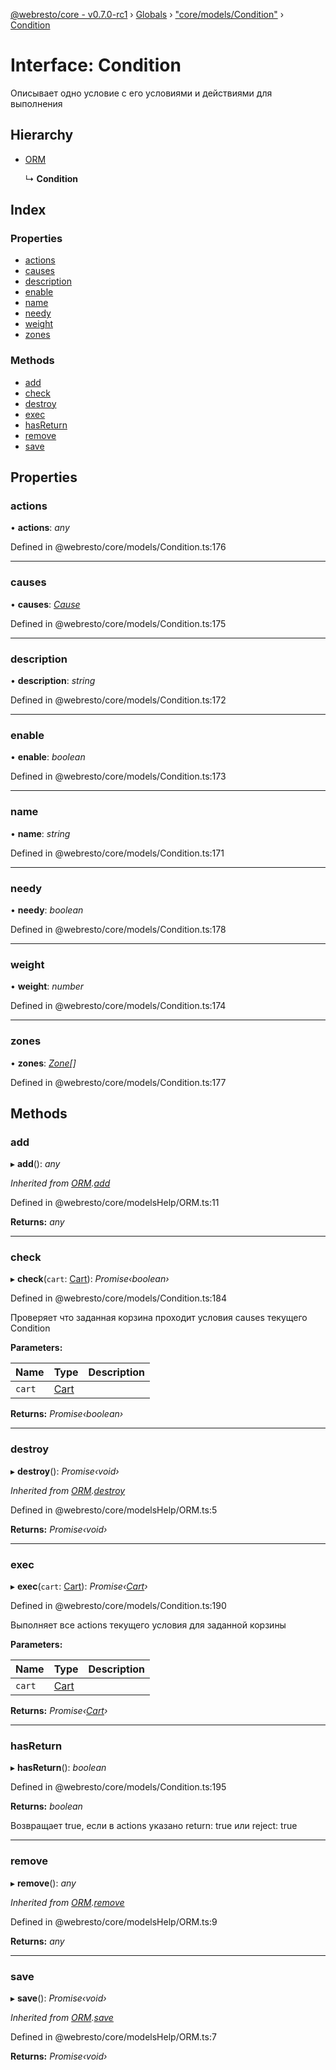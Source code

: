 [@webresto/core - v0.7.0-rc1](../README.md) › [Globals](../globals.md) › ["core/models/Condition"](../modules/_core_models_condition_.md) › [Condition](_core_models_condition_.condition.md)

# Interface: Condition

Описывает одно условие с его условиями и действиями для выполнения

## Hierarchy

* [ORM](_core_modelshelp_orm_.orm.md)

  ↳ **Condition**

## Index

### Properties

* [actions](_core_models_condition_.condition.md#actions)
* [causes](_core_models_condition_.condition.md#causes)
* [description](_core_models_condition_.condition.md#description)
* [enable](_core_models_condition_.condition.md#enable)
* [name](_core_models_condition_.condition.md#name)
* [needy](_core_models_condition_.condition.md#needy)
* [weight](_core_models_condition_.condition.md#weight)
* [zones](_core_models_condition_.condition.md#zones)

### Methods

* [add](_core_models_condition_.condition.md#add)
* [check](_core_models_condition_.condition.md#check)
* [destroy](_core_models_condition_.condition.md#destroy)
* [exec](_core_models_condition_.condition.md#exec)
* [hasReturn](_core_models_condition_.condition.md#hasreturn)
* [remove](_core_models_condition_.condition.md#remove)
* [save](_core_models_condition_.condition.md#save)

## Properties

###  actions

• **actions**: *any*

Defined in @webresto/core/models/Condition.ts:176

___

###  causes

• **causes**: *[Cause](_core_modelshelp_cause_.cause.md)*

Defined in @webresto/core/models/Condition.ts:175

___

###  description

• **description**: *string*

Defined in @webresto/core/models/Condition.ts:172

___

###  enable

• **enable**: *boolean*

Defined in @webresto/core/models/Condition.ts:173

___

###  name

• **name**: *string*

Defined in @webresto/core/models/Condition.ts:171

___

###  needy

• **needy**: *boolean*

Defined in @webresto/core/models/Condition.ts:178

___

###  weight

• **weight**: *number*

Defined in @webresto/core/models/Condition.ts:174

___

###  zones

• **zones**: *[Zone](_native_check_models_zone_.zone.md)[]*

Defined in @webresto/core/models/Condition.ts:177

## Methods

###  add

▸ **add**(): *any*

*Inherited from [ORM](_core_modelshelp_orm_.orm.md).[add](_core_modelshelp_orm_.orm.md#add)*

Defined in @webresto/core/modelsHelp/ORM.ts:11

**Returns:** *any*

___

###  check

▸ **check**(`cart`: [Cart](_core_models_cart_.cart.md)): *Promise‹boolean›*

Defined in @webresto/core/models/Condition.ts:184

Проверяет что заданная корзина проходит условия causes текущего Condition

**Parameters:**

Name | Type | Description |
------ | ------ | ------ |
`cart` | [Cart](_core_models_cart_.cart.md) |   |

**Returns:** *Promise‹boolean›*

___

###  destroy

▸ **destroy**(): *Promise‹void›*

*Inherited from [ORM](_core_modelshelp_orm_.orm.md).[destroy](_core_modelshelp_orm_.orm.md#destroy)*

Defined in @webresto/core/modelsHelp/ORM.ts:5

**Returns:** *Promise‹void›*

___

###  exec

▸ **exec**(`cart`: [Cart](_core_models_cart_.cart.md)): *Promise‹[Cart](_core_models_cart_.cart.md)›*

Defined in @webresto/core/models/Condition.ts:190

Выполняет все actions текущего условия для заданной корзины

**Parameters:**

Name | Type | Description |
------ | ------ | ------ |
`cart` | [Cart](_core_models_cart_.cart.md) |   |

**Returns:** *Promise‹[Cart](_core_models_cart_.cart.md)›*

___

###  hasReturn

▸ **hasReturn**(): *boolean*

Defined in @webresto/core/models/Condition.ts:195

**Returns:** *boolean*

Возвращает true, если в actions указано return: true или reject: true

___

###  remove

▸ **remove**(): *any*

*Inherited from [ORM](_core_modelshelp_orm_.orm.md).[remove](_core_modelshelp_orm_.orm.md#remove)*

Defined in @webresto/core/modelsHelp/ORM.ts:9

**Returns:** *any*

___

###  save

▸ **save**(): *Promise‹void›*

*Inherited from [ORM](_core_modelshelp_orm_.orm.md).[save](_core_modelshelp_orm_.orm.md#save)*

Defined in @webresto/core/modelsHelp/ORM.ts:7

**Returns:** *Promise‹void›*
